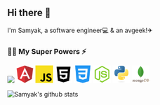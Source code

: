 ## Hi there 👋
I'm Samyak, a software engineer💻 & an avgeek!✈

 ### 👨‍💻 My Super Powers ⚡

<code><img height="40" src="https://go.dev/images/go-logo-white.svg"></code>
<code><img height="40" src="https://raw.githubusercontent.com/jainsamyak/jainsamyak/master/images/angular.png"></code>
<code><img height="40" src="https://raw.githubusercontent.com/jainsamyak/jainsamyak/master/images/javascript.png"></code>
<code><img height="40" src="https://raw.githubusercontent.com/jainsamyak/jainsamyak/master/images/html.png"></code>
<code><img height="40" src="https://raw.githubusercontent.com/jainsamyak/jainsamyak/master/images/css.png"></code>
<code><img height="40" src="https://raw.githubusercontent.com/jainsamyak/jainsamyak/master/images/node-js.png"></code>
<code><img height="40" src="https://raw.githubusercontent.com/jainsamyak/jainsamyak/master/images/python.png"></code>
<code><img height="40" src="https://raw.githubusercontent.com/jainsamyak/jainsamyak/master/images/mongodb.png"></code>


![Samyak's github stats](https://github-readme-stats.vercel.app/api?username=jainsamyak&show_icons=true&hide_border=true&count_private=true&theme=prussian)






